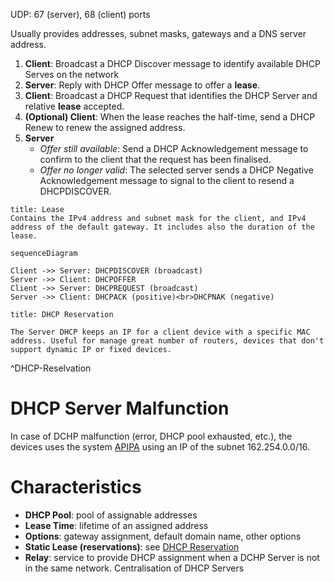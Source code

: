 UDP: 67 (server), 68 (client) ports

Usually provides addresses, subnet masks, gateways and a DNS server address.

1. **Client**: Broadcast a DHCP Discover message to identify available DHCP Serves on the network
2. **Server**: Reply with DHCP Offer message to offer a **lease**.
3. **Client**: Broadcast a DHCP Request that identifies the DHCP Server and relative **lease** accepted.
4. **(Optional) Client**: When the lease reaches the half-time, send a DHCP Renew to renew the assigned address.
5. **Server**
	- *Offer still available*: Send a DHCP Acknowledgement message to confirm to the client that the request has been finalised.
	- *Offer no longer valid*: The selected server sends a DHCP Negative Acknowledgement message to signal to the client to resend a DHCPDISCOVER.

```ad-note
title: Lease
Contains the IPv4 address and subnet mask for the client, and IPv4 address of the default gateway. It includes also the duration of the lease.
```

```mermaid
sequenceDiagram

Client ->> Server: DHCPDISCOVER (broadcast)
Server ->> Client: DHCPOFFER
Client ->> Server: DHCPREQUEST (broadcast)
Server ->> Client: DHCPACK (positive)<br>DHCPNAK (negative)
```

```ad-info
title: DHCP Reservation

The Server DHCP keeps an IP for a client device with a specific MAC address. Useful for manage great number of routers, devices that don't support dynamic IP or fixed devices.
```
^DHCP-Reselvation

# DHCP Server Malfunction

In case of DCHP malfunction (error, DHCP pool exhausted, etc.), the devices uses the system [APIPA](Public%20and%20Private%20Addresses.md#Special%20Addresses) using an IP of the subnet 162.254.0.0/16.

# Characteristics

- **DHCP Pool**: pool of assignable addresses
- **Lease Time**: lifetime of an assigned address
- **Options**: gateway assignment, default domain name, other options
- **Static Lease (reservations)**: see [DHCP Reservation](#^DHCP-Reselvation)
- **Relay**: service to provide DHCP assignment when a DCHP Server is not in the same network. Centralisation of DHCP Servers